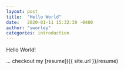 ```yaml
---
layout: post
title:  "Hello World"
date:   2020-01-11 15:32:30 -0400
author: "sworley"
categories: introduction
---
```


Hello World!


...
checkout my [resume]({{ site.url }}/resume)

